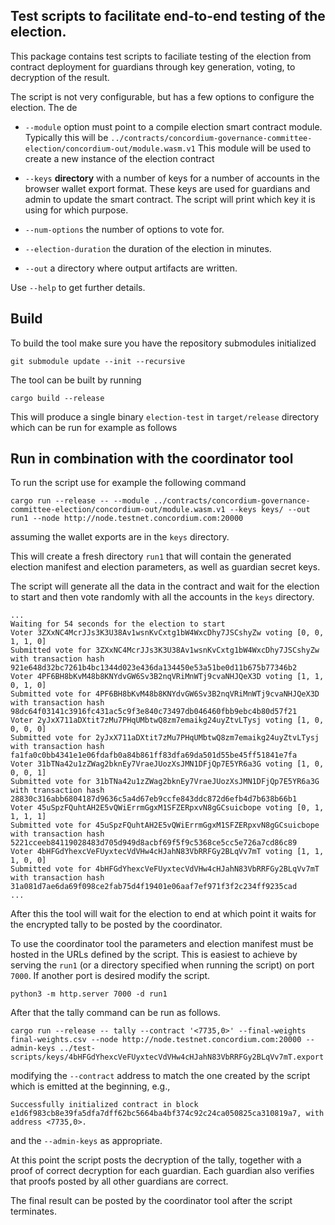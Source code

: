 ## Test scripts to facilitate end-to-end testing of the election.

This package contains test scripts to faciliate testing of the election from
contract deployment for guardians through key generation, voting, to decryption
of the result.

The script is not very configurable, but has a few options to configure the
election. The de

- `--module` option must point to a compile election smart contract module.
  Typically this will be
  `../contracts/concordium-governance-committee-election/concordium-out/module.wasm.v1`
  This module will be used to create a new instance of the election contract

- `--keys` **directory** with a number of keys for a number of accounts in the
  browser wallet export format. These keys are used for guardians and admin to
  update the smart contract. The script will print which key it is using for
  which purpose.

- `--num-options` the number of options to vote for.

- `--election-duration` the duration of the election in minutes.

- `--out` a directory where output artifacts are written.

Use `--help` to get further details.

## Build

To build the tool make sure you have the repository submodules initialized

```console
git submodule update --init --recursive
```

The tool can be built by running

```console
cargo build --release
```

This will produce a single binary `election-test` in `target/release` directory
which can be run for example as follows


## Run in combination with the coordinator tool

To run the script use for example the following command

```
cargo run --release -- --module ../contracts/concordium-governance-committee-election/concordium-out/module.wasm.v1 --keys keys/ --out run1 --node http://node.testnet.concordium.com:20000
```

assuming the wallet exports are in the `keys` directory.

This will create a fresh directory `run1` that will contain the generated election manifest and election parameters, as well as guardian secret keys.

The script will generate all the data in the contract and wait for the election to start and then vote randomly
with all the accounts in the `keys` directory.

```
...
Waiting for 54 seconds for the election to start
Voter 3ZXxNC4McrJJs3K3U38Av1wsnKvCxtg1bW4WxcDhy7JSCshyZw voting [0, 0, 1, 1, 0]
Submitted vote for 3ZXxNC4McrJJs3K3U38Av1wsnKvCxtg1bW4WxcDhy7JSCshyZw with transaction hash 921e648d32bc7261b4bc1344d023e436da134450e53a51be0d11b675b77346b2
Voter 4PF6BH8bKvM48b8KNYdvGW6Sv3B2nqVRiMnWTj9cvaNHJQeX3D voting [1, 1, 0, 1, 0]
Submitted vote for 4PF6BH8bKvM48b8KNYdvGW6Sv3B2nqVRiMnWTj9cvaNHJQeX3D with transaction hash 98dc64f03141c3916fc431ac5c9f3e840c73497db046460fbb9ebc4b80d57f21
Voter 2yJxX711aDXtit7zMu7PHqUMbtwQ8zm7emaikg24uyZtvLTysj voting [1, 0, 0, 0, 0]
Submitted vote for 2yJxX711aDXtit7zMu7PHqUMbtwQ8zm7emaikg24uyZtvLTysj with transaction hash fa1fa0c0bb4341e1e06fdafb0a84b861ff83dfa69da501d55be45ff51841e7fa
Voter 31bTNa42u1zZWag2bknEy7VraeJUozXsJMN1DFjQp7E5YR6a3G voting [1, 0, 0, 0, 1]
Submitted vote for 31bTNa42u1zZWag2bknEy7VraeJUozXsJMN1DFjQp7E5YR6a3G with transaction hash 28830c316abb6804187d9636c5a4d67eb9ccfe843ddc872d6efb4d7b638b66b1
Voter 45uSpzFQuhtAH2E5vQWiErrmGgxM1SFZERpxvN8gGCsuicbope voting [0, 1, 1, 1, 1]
Submitted vote for 45uSpzFQuhtAH2E5vQWiErrmGgxM1SFZERpxvN8gGCsuicbope with transaction hash 5221cceeb84119028483d705d949d8acbf69f5f9c5368ce5cc5e726a7cd86c89
Voter 4bHFGdYhexcVeFUyxtecVdVHw4cHJahN83VbRRFGy2BLqVv7mT voting [1, 1, 1, 0, 0]
Submitted vote for 4bHFGdYhexcVeFUyxtecVdVHw4cHJahN83VbRRFGy2BLqVv7mT with transaction hash 31a081d7ae6da69f098ce2fab75d4f19401e06aaf7ef971f3f2c234ff9235cad
...
```

After this the tool will wait for the election to end at which point it waits for the encrypted tally to be posted by the coordinator.

To use the coordinator tool the parameters and election manifest must be hosted in the URLs defined by the script.
This is easiest to achieve by serving the `run1` (or a directory specified when running the script) on port `7000`. 
If another port is desired modify the script.

```console
python3 -m http.server 7000 -d run1
```

After that the tally command can be run as follows.
```console
cargo run --release -- tally --contract '<7735,0>' --final-weights final-weights.csv --node http://node.testnet.concordium.com:20000 --admin-keys ../test-scripts/keys/4bHFGdYhexcVeFUyxtecVdVHw4cHJahN83VbRRFGy2BLqVv7mT.export
```

modifying the `--contract` address to match the one created by the script which is emitted at the beginning, e.g.,
```
Successfully initialized contract in block e1d6f983cb8e39fa5dfa7dff62bc5664ba4bf374c92c24ca050825ca310819a7, with address <7735,0>.
```
and the `--admin-keys` as appropriate.

At this point the script posts the decryption of the tally, together with a proof of correct decryption for each guardian.
Each guardian also verifies that proofs posted by all other guardians are correct.

The final result can be posted by the coordinator tool after the script terminates.
